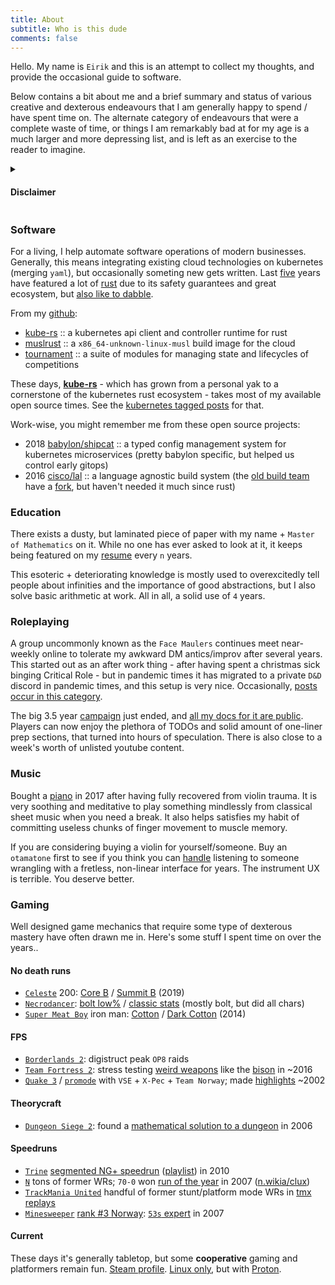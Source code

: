 ```yaml
---
title: About
subtitle: Who is this dude
comments: false
---
```


Hello. My name is `Eirik` and this is an attempt to collect my thoughts, and provide the occasional guide to software.

Below contains a bit about me and a brief summary and status of various creative and dexterous endeavours that I am generally happy to spend / have spent time on. The alternate category of endeavours that were a complete waste of time, or things I am remarkably bad at for my age is a much larger and more depressing list, and is left as an exercise to the reader to imagine.

<details><summary><h4 style="cursor:pointer">Disclaimer</h4></summary>

<small>Posts herein are my own opinions and not those of my employer(s). Words like **we** or **us** is often used in the the mathematical (collaborative) sense and does not necessarily mean consensus.
</small>

<small><small>THESE POSTS ARE DISTRIBUTED “AS IS”, WITHOUT WARRANTY OF ANY KIND, EXPRESS OR IMPLIED, INCLUDING BUT NOT LIMITED TO THE WARRANTIES OF MERCHANTABILITY, FITNESS FOR A PARTICULAR PURPOSE AND NONINFRINGEMENT. IN NO EVENT SHALL THE POSTER BE LIABLE FOR ANY CLAIM.
</small></small>
</details>

### Software
For a living, I help automate software operations of modern businesses. Generally, this means integrating existing cloud technologies on kubernetes (merging `yaml`), but occasionally someting new gets written. Last [five](https://github.com/cisco/lal-build-manager/commit/5247fb2755cf936a81ed9e82ff6b7bbc0af8a03a) years have featured a lot of [rust](https://www.rust-lang.org/) due to its safety guarantees and great ecosystem, but [also like to dabble](https://github.com/clux/magic-forest).

From my [github](https://github.com/clux?tab=repositories):

- [kube-rs](https://github.com/kube-rs/kube-rs) :: a kubernetes api client and controller runtime for rust
- [muslrust](https://github.com/clux/muslrust) :: a `x86_64-unknown-linux-musl` build image for the cloud
- [tournament](https://github.com/clux/tournament) :: a suite of modules for managing state and lifecycles of competitions


These days, **[kube-rs](https://github.com/kube-rs/kube-rs)** - which has grown from a personal yak to a cornerstone of the kubernetes rust ecosystem - takes most of my available open source times. See the [kubernetes tagged posts](/tags/kubernetes) for that.

Work-wise, you might remember me from these open source projects:

- 2018 [babylon/shipcat](https://github.com/babylonhealth/shipcat) :: a typed config management system for kubernetes microservices (pretty babylon specific, but helped us control early gitops)
- 2016 [cisco/lal](https://github.com/cisco/lal-build-manager) :: a language agnostic build system (the [old build team](https://github.com/orgs/lalbuild/people) have a [fork](https://github.com/lalbuild/lal), but haven't needed it much since rust)


### Education
There exists a dusty, but laminated piece of paper with my name +  `Master of Mathematics` on it. While no one has ever asked to look at it, it keeps being featured on my [resume](http://clux.github.io/vitae/) every `n` years.

This esoteric + deteriorating knowledge is mostly used to overexcitedly tell people about infinities and the importance of good abstractions, but I also solve basic arithmetic at work. All in all, a solid use of `4` years.

### Roleplaying
A group uncommonly known as the `Face Maulers` continues meet near-weekly online to tolerate my awkward DM antics/improv after several years. This started out as an after work thing - after having spent a christmas sick binging Critical Role - but in pandemic times it has migrated to a private `D&D` discord in pandemic times, and this setup is very nice. Occasionally, [posts occur in this category](/categories/roleplaying/).

The big 3.5 year [campaign](https://github.com/clux/campaign) just ended, and [all my docs for it are public](https://clux.github.io/campaign/). Players can now enjoy the plethora of TODOs and solid amount of one-liner prep sections, that turned into hours of speculation. There is also close to a week's worth of unlisted youtube content.

### Music
Bought a [piano](https://uk.yamaha.com/en/products/musical_instruments/pianos/p_series/index.html) in 2017 after having fully recovered from violin trauma. It is very soothing and meditative to play something mindlessly from classical sheet music when you need a break. It also helps satisfies my habit of committing useless chunks of finger movement to muscle memory.

If you are considering buying a violin for yourself/someone. Buy an `otamatone` first to see if you think you can [handle](https://www.stoppingpoints.com/devils-dictionary/fiddle.html) listening to someone wrangling with a fretless, non-linear interface for years. The instrument UX is terrible. You deserve better.

### Gaming
Well designed game mechanics that require some type of dexterous mastery have often drawn me in. Here's some stuff I spent time on over the years..

#### No death runs
- [`Celeste`](https://store.steampowered.com/app/504230/Celeste/) 200: [Core B](https://www.youtube.com/watch?v=I8nM80nDYuc) / [Summit B](https://www.youtube.com/watch?v=6NgrGqRG_8g) (2019)
- [`Necrodancer`](https://store.steampowered.com/app/247080/Crypt_of_the_NecroDancer/): [bolt low%](https://www.youtube.com/watch?v=y1d6hoN9DoM) / [classic stats](https://crypt.toofz.com/p/76561198007590148/classic/classic) (mostly bolt, but did all chars)
- [`Super Meat Boy`](https://store.steampowered.com/app/40800/Super_Meat_Boy/) iron man: [Cotton](https://www.youtube.com/watch?v=8ZeFFwkCLN8) / [Dark Cotton](https://www.youtube.com/watch?v=jgptqlVQGSM) (2014)

#### FPS

- [`Borderlands 2`](https://store.steampowered.com/app/49520/Borderlands_2/): digistruct peak `OP8` raids
- [`Team Fortress 2`](https://store.steampowered.com/app/440/Team_Fortress_2/): stress testing [weird weapons](https://www.youtube.com/watch?v=KVzOLtpO6fU&list=PL4gj5XjL6RRQecS059_tjxRQ4Lu6yUNqB) like the [bison](https://www.reddit.com/r/bisonmasterrace/) in ~2016
- [`Quake 3`](http://www.orangesmoothie.org/tourneyQ3A/) / [`promode`](https://playmorepromode.com/) with `VSE` + `X-Pec` + `Team Norway`; made [highlights](https://www.youtube.com/watch?v=GD3aTJ_jzL8&list=PL4gj5XjL6RRRavXh2KGXQZnRuD-zhE4-k) ~2002

#### Theorycraft

- [`Dungeon Siege 2`](https://store.steampowered.com/app/39200/Dungeon_Siege_II/): found a [mathematical solution to a dungeon](https://clux.github.io/probes/post/2006-08-09-vault-of-therayne/) in 2006

#### Speedruns

- [`Trine`](https://store.steampowered.com/app/35700/Trine_Enchanted_Edition/) [segmented NG+ speedrun](http://speeddemosarchive.com/Trine.html) ([playlist](https://www.youtube.com/watch?v=45T7-Avb5vQ&list=PLDCA837F2416D427B)) in 2010
- [`N`](http://www.metanetsoftware.com/games/n) tons of former WRs; `70-0` won [run of the year](http://n.wikia.com/wiki/The_Dronies) in 2007 ([n.wikia/clux](http://n.wikia.com/wiki/Clux))
- [`TrackMania United`](https://store.steampowered.com/app/7200/Trackmania_United_Forever_Star_Edition/) handful of former stunt/platform mode WRs in [tmx replays](https://united.tm-exchange.com/main.aspx?action=tracksearch&mode=7&id=1273332)
- [`Minesweeper`](http://www.minesweeper.info/downloads/MinesweeperClone.html) [rank #3 Norway](https://minesweepergame.com/country-rankings.php?country=132): [`53s` expert](http://www.minesweeper.info/members/files/3552/EirikAlbrigtsen54,49-119-110607.mvf) in 2007

#### Current
These days it's generally tabletop, but some **cooperative** gaming and platformers remain fun. [Steam profile](https://steamcommunity.com/id/sszynrae). [Linux only](https://store.steampowered.com/linux), but with [Proton](https://github.com/ValveSoftware/Proton).
